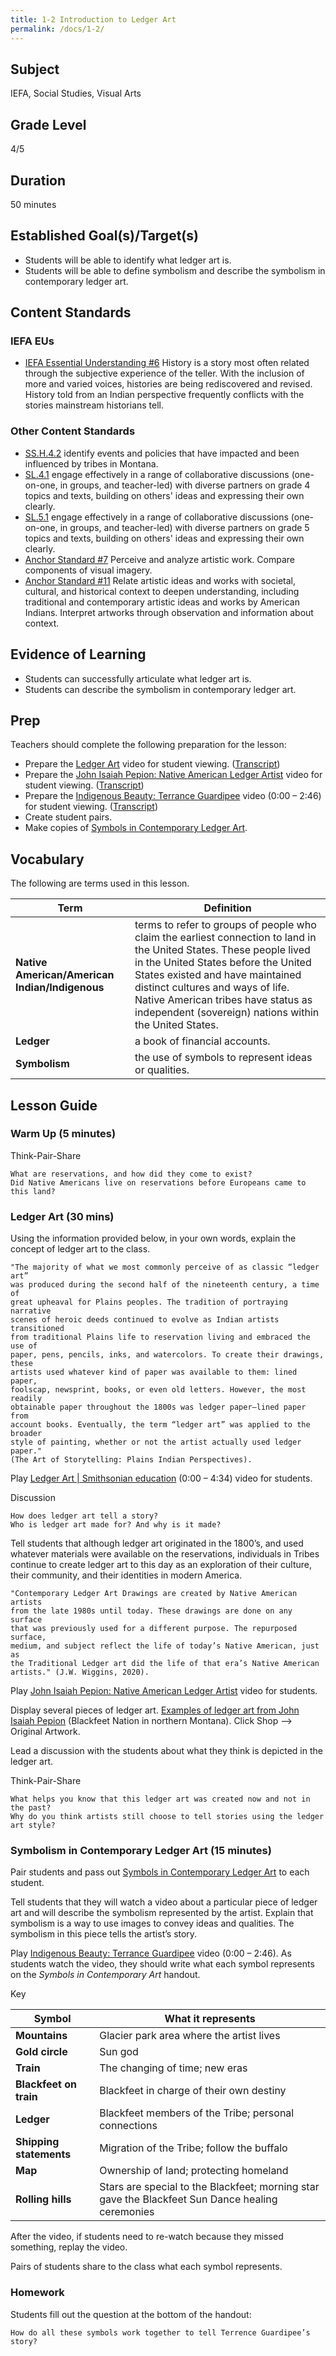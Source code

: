 ```yaml
---
title: 1-2 Introduction to Ledger Art
permalink: /docs/1-2/
---
```

## Subject
IEFA, Social Studies, Visual Arts

## Grade Level
4/5

## Duration
50 minutes

## Established Goal(s)/Target(s)
-	Students will be able to identify what ledger art is.
-	Students will be able to define symbolism and describe the symbolism in contemporary ledger art.

## Content Standards
### IEFA EUs
- <u>IEFA Essential Understanding #6</u> History is a story most often related through the subjective experience of the teller. With the inclusion of more and varied voices, histories are being rediscovered and revised. History told from an Indian perspective frequently conflicts with the stories mainstream historians tell.
### Other Content Standards
- <u>SS.H.4.2</u> identify events and policies that have impacted and been influenced by tribes in Montana.
- <u>SL.4.1</u> engage effectively in a range of collaborative discussions (one-on-one, in groups, and teacher-led) with diverse partners on grade 4 topics and texts, building on others' ideas and expressing their own clearly.
- <u>SL.5.1</u> engage effectively in a range of collaborative discussions (one-on-one, in groups, and teacher-led) with diverse partners on grade 5 topics and texts, building on others' ideas and expressing their own clearly.
- <u>Anchor Standard #7</u> Perceive and analyze artistic work. Compare components of visual imagery.
- <u>Anchor Standard #11</u> Relate artistic ideas and works with societal, cultural, and historical context to deepen understanding, including traditional and contemporary artistic ideas and works by American Indians. Interpret artworks through observation and information about context.

## Evidence of Learning
- Students can successfully articulate what ledger art is.
- Students can describe the symbolism in contemporary ledger art.

## Prep
Teachers should complete the following preparation for the lesson:

- Prepare the [Ledger Art](https://youtu.be/GVZ8AHBHiC0) video for student viewing. ([Transcript](../1-2-t1/))
- Prepare the [John Isaiah Pepion: Native American Ledger Artist](https://www.youtube.com/watch?v=VX0hpiLP-FY) video for student viewing. ([Transcript](../1-2-t2/))
- Prepare the [Indigenous Beauty: Terrance Guardipee](https://www.youtube.com/watch?v=-8cVxlT1SHI) video (0:00 – 2:46) for student viewing. ([Transcript](../1-2-t3/))
- Create student pairs.
- Make copies of [Symbols in Contemporary Ledger Art](../resources/1-2_symbolism-in-contemporary-ledger-art.pdf).

## Vocabulary
The following are terms used in this lesson.

Term | Definition
-- | --
**Native American/American Indian/Indigenous** | terms to refer to groups of people who claim the earliest connection to land in the United States. These people lived in the United States before the United States existed and have maintained distinct cultures and ways of life. Native American tribes have status as independent (sovereign) nations within the United States.
**Ledger**  |  a book of financial accounts.
**Symbolism**  |  the use of symbols to represent ideas or qualities.

## Lesson Guide

### Warm Up (5 minutes)
Think-Pair-Share
```
What are reservations, and how did they come to exist?
Did Native Americans live on reservations before Europeans came to this land?
```

### Ledger Art (30 mins)
Using the information provided below, in your own words, explain the concept of ledger art to the class.
```
"The majority of what we most commonly perceive of as classic “ledger art”  
was produced during the second half of the nineteenth century, a time of  
great upheaval for Plains peoples. The tradition of portraying narrative  
scenes of heroic deeds continued to evolve as Indian artists transitioned  
from traditional Plains life to reservation living and embraced the use of  
paper, pens, pencils, inks, and watercolors. To create their drawings, these  
artists used whatever kind of paper was available to them: lined paper,  
foolscap, newsprint, books, or even old letters. However, the most readily  
obtainable paper throughout the 1800s was ledger paper—lined paper from  
account books. Eventually, the term “ledger art” was applied to the broader  
style of painting, whether or not the artist actually used ledger paper."  
(The Art of Storytelling: Plains Indian Perspectives).
```
Play [Ledger Art \| Smithsonian education](https://youtu.be/GVZ8AHBHiC0) (0:00 – 4:34) video for students.

Discussion
```
How does ledger art tell a story?  
Who is ledger art made for? And why is it made?
```

Tell students that although ledger art originated in the 1800’s, and used whatever materials were available on the reservations, individuals in Tribes continue to create ledger art to this day as an exploration of their culture, their community, and their identities in modern America.

```
"Contemporary Ledger Art Drawings are created by Native American artists  
from the late 1980s until today. These drawings are done on any surface  
that was previously used for a different purpose. The repurposed surface,  
medium, and subject reflect the life of today’s Native American, just as  
the Traditional Ledger art did the life of that era’s Native American  
artists." (J.W. Wiggins, 2020).
```
Play [John Isaiah Pepion: Native American Ledger Artist](https://www.youtube.com/watch?v=VX0hpiLP-FY) video for students.

Display several pieces of ledger art.
[Examples of ledger art from John Isaiah Pepion](https://johnisaiahpepion.com/collections/prints) (Blackfeet Nation in northern Montana). Click Shop --> Original Artwork.

Lead a discussion with the students about what they think is depicted in the ledger art.

Think-Pair-Share
```
What helps you know that this ledger art was created now and not in the past?  
Why do you think artists still choose to tell stories using the ledger art style?
```

### Symbolism in Contemporary Ledger Art (15 minutes)
Pair students and pass out [Symbols in Contemporary Ledger Art](../resources/1-2-symbolism-in-contemporary-ledger-art.pdf) to each student.

Tell students that they will watch a video about a particular piece of ledger art and will describe the symbolism represented by the artist. Explain that symbolism is a way to use images to convey ideas and qualities. The symbolism in this piece tells the artist’s story.

Play [Indigenous Beauty: Terrance Guardipee](https://www.youtube.com/watch?v=-8cVxlT1SHI) video (0:00 – 2:46). As students watch the video, they should write what each symbol represents on the *Symbols in Contemporary Art* handout.

Key

| Symbol	| What it represents |
| ----- | ------------------ |
| **Mountains** |	Glacier park area where the artist lives |
| **Gold circle**	| Sun god |
| **Train**	| The changing of time; new eras |
| **Blackfeet on train** | Blackfeet in charge of their own destiny |
| **Ledger**	| Blackfeet members of the Tribe; personal connections |
| **Shipping statements** |	Migration of the Tribe; follow the buffalo |
| **Map**	| Ownership of land; protecting homeland |
| **Rolling hills**	| Stars are special to the Blackfeet; morning star gave the Blackfeet Sun Dance healing ceremonies |

After the video, if students need to re-watch because they missed something, replay the video.

Pairs of students share to the class what each symbol represents.

### Homework
Students fill out the question at the bottom of the handout:
```
How do all these symbols work together to tell Terrence Guardipee’s story?
```
